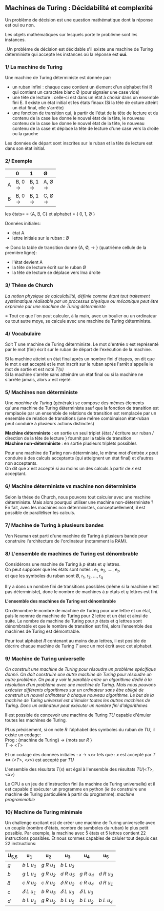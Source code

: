 ## Machines de Turing : Décidabilité et complexité  

Un problème de décision est une question mathématique dont la réponse est oui ou non.  

Les objets mathématiques sur lesquels porte le problème sont les instances.  

_Un problème de décision est décidable s'il existe une machine de Turing déterministe qui accepte les instances où la réponse est __oui__.  
### 1/ La machine de Turing

Une machine de Turing déterministe est donnée par:  
- un ruban infini : chaque case contient un élement d'un alphabet fini R qui contient un caractère blanc Ø (pour signaler une case vide)  
- une tête de lecture : celle-ci est dans un état à choisir dans un ensemble fini E. Il existe un état initial et les états finaux (Si la tête de ecture atteint un état final, elle s'arrête)  
- une fonction de transition qui, à partir de l'état de la tête de lecture et du contenu de la case lue donne le nouvel état de la tête, le nouveau contenu de la case lue donne le nouvel état de la tête, le nouveau contenu de la case et déplace la tête de lecture d'une case vers la droite ou la gauche  

Les données de départ sont inscrites sur le ruban et la tête de lecture est dans son état initial.  

### 2/ Exemple

|    | 0            | 1             | Ø             |
|:-:|:--------------|:--------------|:--------------|
| A | B, 0 <br/> -> | B, 1 <br/> -> | A, Ø <br/> -> |
| B | B, 0 <br/> -> | B, 1 <br/> -> | C, Ø <br/> -> |

les états= = {A, B, C}  et alphabet = { 0, 1, Ø }  

Données initiales:  
- état A
- lettre initiale sur le ruban : Ø  

=> Donc la table de transition donne {A, Ø, -> }  (quatrième cellule de la première ligne):  
- l'état devient A
- la tête de lecture écrit sur le ruban Ø
- la tête de lecture se déplace vers lma droite

### 3/ Thèse de Church

_La  notion physique de calculabilité, définie comme étant tout traitement systématique réalisable par un processus physique ou mécanique peut être exprimée par une machine de Turing déterministe_  

= Tout ce que l'on peut calculer, à la main, avec un boulier ou un ordinateur ou tout autre moye, se calcule avec une machine de Turing déterministe.  

### 4/ Vocabulaire

Soit T une machine de Turing déterministe. Le mot d'entrée _x_ est représenté par le mot (fini) écrit sur le ruban de départ  de l'exécution de la machine.  

Si la machine atteint un état final après un nombre fini d'étapes, on dit que le mot _x_ est accepté et le mot inscrit sur le ruban après l'arrêt s'appelle le mot de sortie et est noté _T(x)_  
Si la machine s'arrête sans atteindre un état final ou si la machine ne s'arrête jamais, alors _x_ est rejeté.  

### 5/ Machines non déterministe

Une _machine de Turing_ (générale) se compose des mêmes élements qu'une machine de Turing déterministe sauf que la fonction de transition est remplacée par un ensemble de relations de transition est remplacée par un ensemble de relation de transitions (une même combinaison état-ruban peut conduire à plusieurs actions distinctes)  

__Machine déterministe__ : en sortie un seul triplet {état / écriture sur ruban / direction de la tête de lecture } fournit par la table de transition  
__Machine non-déterministe__ : en sortie plusieurs triplets possibles  

Pour une machine de Turing non-déterministe, le même mot d'entrée _x_ peut conduire à des calculs acceptants (qui atteignent un état final) et d'autres non acceptants.  
On dit que _x_ est accepté si au moins un des calculs à partir de _x_ est acceptant.

### 6/ Machine déterministe vs machine non déterministe

Selon la thèse de Church, nous pouvons tout calculer avec une machine déterministe. Mais alors pourquoi utiliser une machine non-déterministe ?  En fait, avec les machines non déterministes, conceptuellement, il est possible de paralléliser les calculs.

### 7/ Machine de Turing à plusieurs bandes

Von Neuman est parti d'une machine de Turing à plusieurs bande pour construire l'architecture de l'ordinateur (notamment la RAM).

### 8/ L'ensemble de machines de Turing est dénombrable

Considérons une machine de Turing à _p_ états et _q_ lettres.  
On peut supposer que les états sont notés : e<sub>1</sub>, e<sub>2</sub>, ...., e<sub>p</sub>  
et que les symboles du ruban sont  Ø, r<sub>1</sub>, r<sub>2</sub>, ..., r<sub>q</sub>

Il y a donc un nombre fini de transitions possibles (même si la machine n'est pas déterministe), donc le nombre de machines à _p_ états et _q_ lettres est fini.  

__L'ensemble des machines de Turing est dénombrable__

On dénombre le nombre de machine de Turing pour une lettre et un état, puis le nomnre de machine de Turing pour 2 lettre et un état et ainsi de suite. Le nombre de machine de Turing pour _p_ états et _q_ lettres sont dénombrable et que le nombre de transition est fini, alors l'ensemble des machines de Turing est démontrable.  

Pour tout alphabet _R_ contenant au moins deux lettres, il est posible de décrire chaque machine de Turing _T_ avec un mot écrit avec cet alphabet.  

### 9/ Machine de Turing universelle

_On construit une machine de Turing pour résoudre un problème spécifique donné. On doit construire une autre machine de Turing pour résoudre un autre problème. On peut y voir le parallèle entre un algorithme dédié à la résolution d'un problème avec une machine de Turing. Mais nous pouvons exécuter différents algorithmes sur un ordinateur sans être obligé de construit un nouvel ordinateur à chaque nouveau algorithme. Le but de la machine de Turing universel est d'émuler toutes les autres machines de Turing. Donc un ordinateur peut exécuter un nombre fini d'algorithmes_  

Il est possible de concevoir une machine de Turing _TU_ capable d'émuler toutes les machines de Turing.  

PLus précisement, si on note _R_ l'alphabet des symboles du ruban de _TU_, il existe un codage:  
Prog : {machine de Turing} -> {mots sur _R_ }  
        _T_ -> <_T_> 
        
Et un codage des données initiales : _x_ -> <_x_> tels que : _x_ est accepté par _T_ <=> (<_T_>, <_x_>) est accepté par _TU_  

L'ensemble des résultats _T_(_x_) est égal à l'ensemble des résultats _TU_(<_T_>, <_x_>)

Le CPU a un jeu de d'instruction fini (la machine de Turing universelle) et il est capable d'exécuter un programme en python (_ie_ de construire une machine de Turing particulière à partir du programme): _machine programmable_   

### 10/ Machine de Turing minimale

Un challenge excitant est de créer une machine de Turing universelle avec un couple (nombre d'états, nombre de symboles du ruban) le plus petit possible. Par exemple, la machine avec 5 états et 5 lettres contient 22 instructions possibles. Et nous sommes capables de caluler tout depuis ces 22 instructions:

| U<sub>5,5</sub> | u<sub>1</sub>      | u<sub>2</sub>      | u<sub>3</sub>      | u<sub>4</sub>      | u<sub>5</sub>      |
|:----------------|--------------------|--------------------|--------------------|--------------------|--------------------| 
| _g_             | _b L u<sub>1<sub>_ | _g R u<sub>1<sub>_ | _b L u<sub>3<sub>_ |                    |                    |
|_b_              | _g L u<sub>1<sub>_ | _g R u<sub>2<sub>_ | _d R u<sub>5<sub>_ | _g R u<sub>4<sub>_ | _d R u<sub>3<sub>_ |
| 𝛿               | _c R u<sub>2<sub>_ | _c R u<sub>2<sub>_ | _𝛿 R u<sub>3<sub>_ | _c R u<sub>4<sub>_ | _d R u<sub>1<sub>_ |
| _c_             | _𝛿 L u<sub>1<sub>_ | _b R u<sub>3<sub>_ | _𝛿 L u<sub>3<sub>_ | _𝛿 L u<sub>3<sub>_ |                    |
| _d_             | _b L u<sub>1<sub>_ | _g R u<sub>2<sub>_ | _b L u<sub>5<sub>_ | _b L u<sub>2<sub>_ | _b L u<sub>4<sub>_ |













